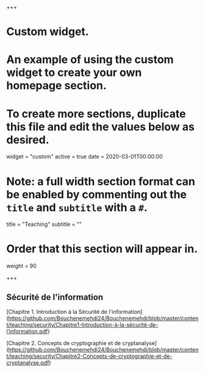 +++
# Custom widget.
# An example of using the custom widget to create your own homepage section.
# To create more sections, duplicate this file and edit the values below as desired.
widget = "custom"
active = true
date = 2020-03-01T00:00:00

# Note: a full width section format can be enabled by commenting out the `title` and `subtitle` with a `#`.
title = "Teaching"
subtitle = ""

# Order that this section will appear in.
weight = 90

+++
## Sécurité de l'information

[Chapitre 1. Introduction à la Sécurité de l'information]
(https://github.com/Bouchenemehdi24/Bouchenemehdi/blob/master/content/teaching/security/Chapitre1-Introduction-à-la-sécurité-de-l’information.pdf)
</br>

[Chapitre 2. Concepts de cryptographie et de cryptanalyse]
(https://github.com/Bouchenemehdi24/Bouchenemehdi/blob/master/content/teaching/security/Chapitre2-Concepts-de-cryptographie-et-de-cryptanalyse.pdf)
</br>
